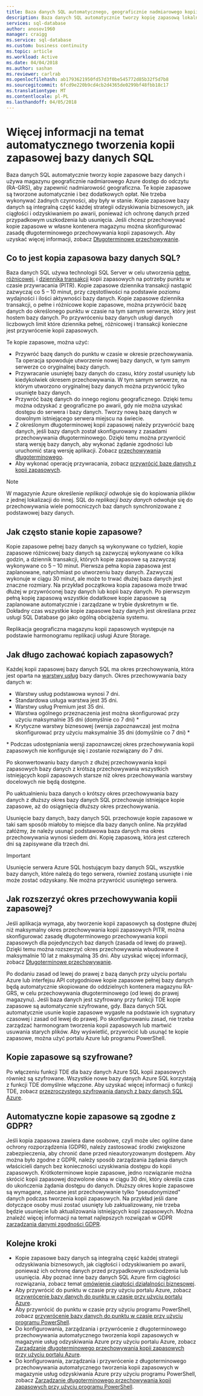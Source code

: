 ```yaml
---
title: Baza danych SQL automatycznego, geograficznie nadmiarowego kopii zapasowych Azure | Dokumentacja firmy Microsoft
description: Baza danych SQL automatycznie tworzy kopię zapasową lokalnej bazy danych co kilka minut i korzysta z magazynu geograficznie nadmiarowego Azure dostęp do odczytu dla nadmiarowość geograficzna.
services: sql-database
author: anosov1960
manager: craigg
ms.service: sql-database
ms.custom: business continuity
ms.topic: article
ms.workload: Active
ms.date: 04/04/2018
ms.author: sashan
ms.reviewer: carlrab
ms.openlocfilehash: ab1793621950fd57d3f0be545772d85b32f5d7b8
ms.sourcegitcommit: 6fcd9e220b9cd4cb2d4365de0299bf48fbb18c17
ms.translationtype: MT
ms.contentlocale: pl-PL
ms.lasthandoff: 04/05/2018
---
```

# <a name="learn-about-automatic-sql-database-backups"></a>Więcej informacji na temat automatycznego tworzenia kopii zapasowej bazy danych SQL

Baza danych SQL automatycznie tworzy kopie zapasowe bazy danych i używa magazynu geograficznie nadmiarowego Azure dostęp do odczytu (RA-GRS), aby zapewnić nadmiarowość geograficzna. Te kopie zapasowe są tworzone automatycznie i bez dodatkowych opłat. Nie trzeba wykonywać żadnych czynności, aby były w stanie. Kopie zapasowe bazy danych są integralną część każdej strategii odzyskiwania biznesowych, jak ciągłości i odzyskiwaniem po awarii, ponieważ ich ochronę danych przed przypadkowym uszkodzenia lub usunięcia. Jeśli chcesz przechowywać kopie zapasowe w własne kontenera magazynu można skonfigurować zasadę długoterminowego przechowywania kopii zapasowych. Aby uzyskać więcej informacji, zobacz [Długoterminowe przechowywanie](sql-database-long-term-retention.md).

## <a name="what-is-a-sql-database-backup"></a>Co to jest kopia zapasowa bazy danych SQL?

Baza danych SQL używa technologii SQL Server w celu utworzenia [pełne](https://msdn.microsoft.com/library/ms186289.aspx), [różnicowej](https://msdn.microsoft.com/library/ms175526.aspx), i [dziennika transakcji](https://msdn.microsoft.com/library/ms191429.aspx) kopii zapasowych na potrzeby punktu w czasie przywracania (PITR). Kopie zapasowe dziennika transakcji nastąpić zazwyczaj co 5 – 10 minut, przy częstotliwości na podstawie poziomu wydajności i ilości aktywności bazy danych. Kopie zapasowe dziennika transakcji, o pełne i różnicowe kopie zapasowe, można przywrócić bazę danych do określonego punktu w czasie na tym samym serwerze, który jest hostem bazy danych. Po przywróceniu bazy danych usługi danych liczbowych limit które dziennika pełnej, różnicowej i transakcji konieczne jest przywrócenie kopii zapasowych.


Te kopie zapasowe, można użyć:

* Przywróć bazę danych do punktu w czasie w okresie przechowywania. Ta operacja spowoduje utworzenie nowej bazy danych, w tym samym serwerze co oryginalnej bazy danych.
* Przywracanie usuniętej bazy danych do czasu, który został usunięty lub kiedykolwiek okresem przechowywania. W tym samym serwerze, na którym utworzono oryginalnej bazy danych można przywrócić tylko usunięte bazy danych.
* Przywróć bazę danych do innego regionu geograficznego. Dzięki temu można odzyskać z geograficzne po awarii, gdy nie można uzyskać dostępu do serwera i bazy danych. Tworzy nową bazę danych w dowolnym istniejącego serwera miejscu na świecie. 
* Z określonym długoterminowej kopii zapasowej należy przywrócić bazę danych, jeśli bazy danych został skonfigurowany z zasadami przechowywania długoterminowego. Dzięki temu można przywrócić starą wersję bazy danych, aby wykonać żądanie zgodności lub uruchomić starą wersję aplikacji. Zobacz [przechowywania długoterminowego](sql-database-long-term-retention.md).
* Aby wykonać operację przywracania, zobacz [przywrócić bazę danych z kopii zapasowych](sql-database-recovery-using-backups.md).

> [!NOTE]
> W magazynie Azure określenie *replikacji* odwołuje się do kopiowania plików z jednej lokalizacji do innej. SQL do *replikacji bazy danych* odwołuje się do przechowywania wiele pomocniczych baz danych synchronizowane z podstawowej bazy danych. 
> 

## <a name="how-often-do-backups-happen"></a>Jak często stanie kopie zapasowe?
Kopie zapasowe pełnej bazy danych są wykonywane co tydzień, kopie zapasowe różnicowej bazy danych są zazwyczaj wykonywane co kilka godzin, a dziennik transakcji, których kopie zapasowe są zazwyczaj wykonywane co 5 – 10 minut. Pierwsza pełna kopia zapasowa jest zaplanowane, natychmiast po utworzeniu bazy danych. Zazwyczaj wykonuje w ciągu 30 minut, ale może to trwać dłużej baza danych jest znaczne rozmiary. Na przykład początkowa kopia zapasowa może trwać dłużej w przywróconej bazy danych lub kopii bazy danych. Po pierwszym pełną kopię zapasową wszystkie dodatkowe kopie zapasowe są zaplanowane automatycznie i zarządzane w trybie dyskretnym w tle. Dokładny czas wszystkie kopie zapasowe bazy danych jest określana przez usługi SQL Database go jako ogólną obciążenia systemu. 

Replikacja geograficzna magazynu kopii zapasowych występuje na podstawie harmonogramu replikacji usługi Azure Storage.

## <a name="how-long-do-you-keep-my-backups"></a>Jak długo zachować kopiach zapasowych?
Każdej kopii zapasowej bazy danych SQL ma okres przechowywania, która jest oparta na [warstwy usług](sql-database-service-tiers.md) bazy danych. Okres przechowywania bazy danych w:


* Warstwy usług podstawowa wynosi 7 dni.
* Standardowa usługa warstwa jest 35 dni.
* Warstwy usług Premium jest 35 dni.
* Warstwa ogólnego przeznaczenia jest można skonfigurować przy użyciu maksymalnie 35 dni (domyślnie co 7 dni) *
* Krytyczne warstwy biznesowej (wersja zapoznawcza) jest można skonfigurować przy użyciu maksymalnie 35 dni (domyślnie co 7 dni) *

\* Podczas udostępniania wersji zapoznawczej okres przechowywania kopii zapasowych nie konfiguruje się i zostanie rozwiązany do 7 dni.

Po skonwertowaniu bazy danych z dłużej przechowywania kopii zapasowych bazy danych z krótszą przechowywania wszystkich istniejących kopii zapasowych starsze niż okres przechowywania warstwy docelowych nie będą dostępne.

Po uaktualnieniu baza danych o krótszy okres przechowywania bazy danych z dłuższy okres bazy danych SQL przechowuje istniejące kopie zapasowe, aż do osiągnięcia dłuższy okres przechowywania. 

Usunięcie bazy danych, bazy danych SQL przechowuje kopie zapasowe w taki sam sposób miałoby to miejsce dla bazy danych online. Na przykład załóżmy, że należy usunąć podstawowa baza danych ma okres przechowywania wynosi siedem dni. Kopię zapasową, która jest czterech dni są zapisywane dla trzech dni.

> [!IMPORTANT]
> Usunięcie serwera Azure SQL hostującym bazy danych SQL, wszystkie bazy danych, które należą do tego serwera, również zostaną usunięte i nie może zostać odzyskany. Nie można przywrócić usuniętego serwera.
> 

## <a name="how-to-extend-the-backup-retention-period"></a>Jak rozszerzyć okres przechowywania kopii zapasowej?

Jeśli aplikacja wymaga, aby tworzenie kopii zapasowych są dostępne dłużej niż maksymalny okres przechowywania kopii zapasowych PITR, można skonfigurować zasadę długoterminowego przechowywania kopii zapasowych dla pojedynczych baz danych (zasada od lewej do prawej). Dzięki temu można rozszerzyć okres przechowywania wbudowane it maksymalnie 10 lat z maksymalną 35 dni. Aby uzyskać więcej informacji, zobacz [Długoterminowe przechowywanie](sql-database-long-term-retention.md).

Po dodaniu zasad od lewej do prawej z bazą danych przy użyciu portalu Azure lub interfejsu API cotygodniowe kopie zapasowe pełnej bazy danych będą automatycznie skopiowane do oddzielnych kontenera magazynu RA-GRS, w celu przechowywania długoterminowego (od lewej do prawej magazynu). Jeśli baza danych jest szyfrowany przy funkcji TDE kopie zapasowe są automatycznie szyfrowane, gdy. Baza danych SQL automatycznie usunie kopie zapasowe wygasłe na podstawie ich sygnatury czasowej i zasad od lewej do prawej. Po skonfigurowaniu zasad, nie trzeba zarządzać harmonogram tworzenia kopii zapasowych lub martwić usuwania starych plików. Aby wyświetlić, przywrócić lub usunąć te kopie zapasowe, można użyć portalu Azure lub programu PowerShell.

## <a name="are-backups-encrypted"></a>Kopie zapasowe są szyfrowane?

Po włączeniu funkcji TDE dla bazy danych Azure SQL kopii zapasowych również są szyfrowane. Wszystkie nowe bazy danych Azure SQL korzystają z funkcji TDE domyślnie włączone. Aby uzyskać więcej informacji o funkcji TDE, zobacz [przezroczystego szyfrowania danych z bazy danych SQL Azure](/sql/relational-databases/security/encryption/transparent-data-encryption-azure-sql).

## <a name="are-the-automatic-backups-compliant-with-gdpr"></a>Automatyczne kopie zapasowe są zgodne z GDPR?
Jeśli kopia zapasowa zawiera dane osobowe, czyli może ulec ogólne dane ochrony rozporządzenia (GDPR), należy zastosować środki zwiększone zabezpieczenia, aby chronić dane przed nieautoryzowanym dostępem. Aby można było zgodne z GDPR, należy sposób zarządzania żądania danych właścicieli danych bez konieczności uzyskiwania dostępu do kopii zapasowych.  Krótkoterminowe kopie zapasowe, jedno rozwiązanie można skrócić kopii zapasowej dozwolone okna w ciągu 30 dni, który określa czas do ukończenia żądania dostępu do danych.  Dłuższy okres kopie zapasowe są wymagane, zalecane jest przechowywanie tylko "pseudonymized" danych podczas tworzenia kopii zapasowych. Na przykład jeśli dane dotyczące osoby musi zostać usunięty lub zaktualizowany, nie trzeba będzie usunięcie lub aktualizowania istniejących kopii zapasowych. Można znaleźć więcej informacji na temat najlepszych rozwiązań w GDPR [zarządzania danymi zgodności GDPR](https://info.microsoft.com/DataGovernanceforGDPRCompliancePrinciplesProcessesandPractices-Registration.html).

## <a name="next-steps"></a>Kolejne kroki

- Kopie zapasowe bazy danych są integralną część każdej strategii odzyskiwania biznesowych, jak ciągłości i odzyskiwaniem po awarii, ponieważ ich ochronę danych przed przypadkowym uszkodzenia lub usunięcia. Aby poznać inne bazy danych SQL Azure firm ciągłości rozwiązania, zobacz temat [omówienie ciągłości działalności biznesowej](sql-database-business-continuity.md).
- Aby przywrócić do punktu w czasie przy użyciu portalu Azure, zobacz [przywrócenie bazy danych do punktu w czasie przy użyciu portalu Azure](sql-database-recovery-using-backups.md).
- Aby przywrócić do punktu w czasie przy użyciu programu PowerShell, zobacz [przywrócenie bazy danych do punktu w czasie przy użyciu programu PowerShell](scripts/sql-database-restore-database-powershell.md).
- Do konfigurowania, zarządzania i przywrócenie z długoterminowego przechowywania automatycznego tworzenia kopii zapasowych w magazynie usług odzyskiwania Azure przy użyciu portalu Azure, zobacz [Zarządzanie długoterminowego przechowywania kopii zapasowych przy użyciu portalu Azure](sql-database-long-term-backup-retention-configure.md).
- Do konfigurowania, zarządzania i przywrócenie z długoterminowego przechowywania automatycznego tworzenia kopii zapasowych w magazynie usług odzyskiwania Azure przy użyciu programu PowerShell, zobacz [Zarządzanie długoterminowego przechowywania kopii zapasowych przy użyciu programu PowerShell](sql-database-long-term-backup-retention-configure.md).
